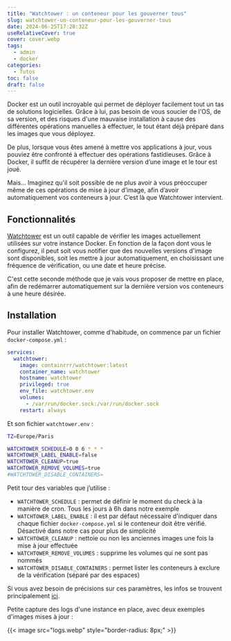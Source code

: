 ```yaml
---
title: "Watchtower : un conteneur pour les gouverner tous"
slug: watchtower-un-conteneur-pour-les-gouverner-tous
date: 2024-06-25T17:28:32Z
useRelativeCover: true
cover: cover.webp
tags:
  - admin
  - docker
categories:
  - Tutos
toc: false
draft: false
---
```


Docker est un outil incroyable qui permet de déployer facilement tout un tas de
solutions logicielles. Grâce à lui, pas besoin de vous soucier de l'OS, de sa version,
et des risques d'une mauvaise installation à cause des différentes opérations manuelles
à effectuer, le tout étant déjà préparé dans les images que vous déployez.

De plus, lorsque vous êtes amené à mettre vos applications à jour, vous pouviez
être confronté à effectuer des opérations fastidieuses. Grâce à Docker, il suffit
de récupérer la dernière version d’une image et le tour est joué.

Mais... Imaginez qu'il soit possible de ne plus avoir à vous préoccuper même de
ces opérations de mise à jour d’image, afin d’avoir automatiquement vos conteneurs
à jour. C’est là que Watchtower intervient.

## Fonctionnalités

[Watchtower](https://containrrr.dev/watchtower/) est un outil capable de vérifier
les images actuellement utilisées sur votre instance Docker. En fonction de la
façon dont vous le configurez, il peut soit vous notifier que des nouvelles versions
d'image sont disponibles, soit les mettre à jour automatiquement, en choisissant
une fréquence de vérification, ou une date et heure précise.

C'est cette seconde méthode que je vais vous proposer de mettre en place, afin de
redémarrer automatiquement sur la dernière version vos conteneurs à une heure désirée.

## Installation

Pour installer Watchtower, comme d'habitude, on commence par un fichier
`docker-compose.yml` :

```yml
services:
  watchtower:
    image: containrrr/watchtower:latest
    container_name: watchtower
    hostname: watchtower
    privileged: true
    env_file: watchtower.env
    volumes:
      - /var/run/docker.sock:/var/run/docker.sock
    restart: always
```

Et son fichier `watchtower.env` :

```bash
TZ=Europe/Paris

WATCHTOWER_SCHEDULE=0 0 6 * * *
WATCHTOWER_LABEL_ENABLE=false
WATCHTOWER_CLEANUP=true
WATCHTOWER_REMOVE_VOLUMES=true
#WATCHTOWER_DISABLE_CONTAINERS=
```

Petit tour des variables que j’utilise :

- `WATCHTOWER_SCHEDULE` : permet de définir le moment du check à la manière de cron.
Tous les jours à 6h dans notre exemple
- `WATCHTOWER_LABEL_ENABLE` : il est par défaut nécessaire d'indiquer dans chaque
fichier `docker-compose.yml` si le conteneur doit être vérifié. Désactivé dans
notre cas pour plus de simplicité
- `WATCHTOWER_CLEANUP` : nettoie ou non les anciennes images une fois la mise à
jour effectuée
- `WATCHTOWER_REMOVE_VOLUMES` : supprime les volumes qui ne sont pas nommés
- `WATCHTOWER_DISABLE_CONTAINERS` : permet lister les conteneurs à exclure de la
vérification (séparé par des espaces)

Si vous avez besoin de précisions sur ces paramètres, les infos se trouvent principalement
[ici](https://containrrr.dev/watchtower/arguments/).

Petite capture des logs d'une instance en place, avec deux exemples d'images
mises à jour :

{{< image src="logs.webp" style="border-radius: 8px;" >}}
